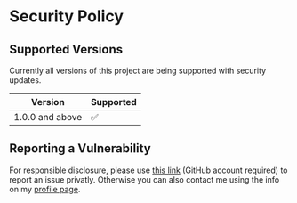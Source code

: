 # Security Policy

## Supported Versions

Currently all versions of this project are being supported with security updates.

| Version         | Supported          |
| --------------- | ------------------ |
| 1.0.0 and above | :white_check_mark: |

## Reporting a Vulnerability

For responsible disclosure, please use [this link](https://github.com/parry84/stripper/security/advisories/new) (GitHub account required) to report an issue privatly. Otherwise you can also contact me using the info on my [profile page](https://github.com/parry84).
